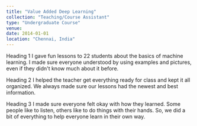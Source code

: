 ```yaml
---
title: "Value Added Deep Learning"
collection: "Teaching/Course Assistant"
type: "Undergraduate Course"
venue: 
date: 2014-01-01
location: "Chennai, India"
---
```


Heading 1
I gave fun lessons to 22 students about the basics of machine learning. I made sure everyone understood by using examples and pictures, even if they didn't know much about it before.

Heading 2
I helped the teacher get everything ready for class and kept it all organized. We always made sure our lessons had the newest and best information.

Heading 3
I made sure everyone felt okay with how they learned. Some people like to listen, others like to do things with their hands. So, we did a bit of everything to help everyone learn in their own way.